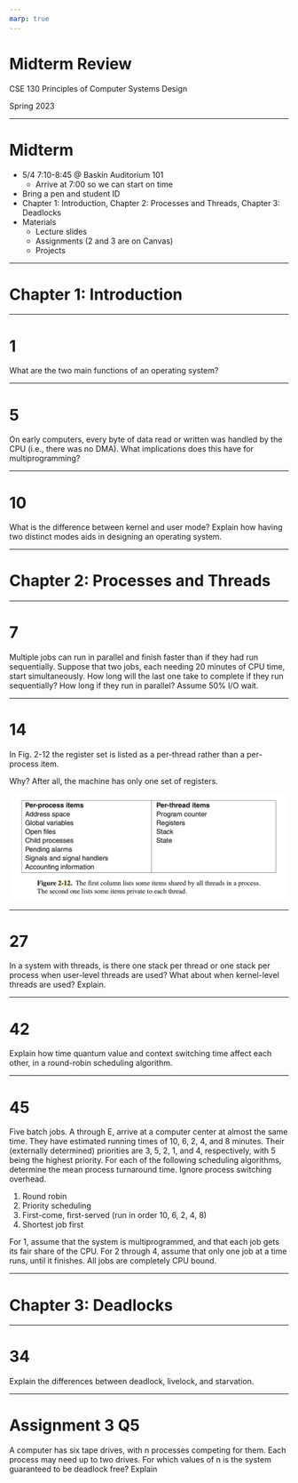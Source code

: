 ```yaml
---
marp: true
---
```


# **Midterm Review**

CSE 130 Principles of Computer Systems Design

Spring 2023

---

# Midterm

- 5/4 7:10-8:45 @ Baskin Auditorium 101
  - Arrive at 7:00 so we can start on time
- Bring a pen and student ID
- Chapter 1: Introduction, Chapter 2: Processes and Threads, Chapter 3: Deadlocks
- Materials
  - Lecture slides
  - Assignments (2 and 3 are on Canvas)
  - Projects

---

# Chapter 1: Introduction

---

# 1

What are the two main functions of an operating system?

---

# 5

On early computers, every byte of data read or written was handled by the CPU (i.e., there was no DMA). What implications does this have for multiprogramming?

---

# 10

What is the difference between kernel and user mode? Explain how having two distinct modes aids in designing an operating system.

---

# Chapter 2: Processes and Threads

---

# 7

Multiple jobs can run in parallel and finish faster than if they had run sequentially. Suppose that two jobs, each needing 20 minutes of CPU time, start simultaneously. How long will the last one take to complete if they run sequentially? How long if they run in parallel? Assume 50% I/O wait.

---

# 14

In Fig. 2-12 the register set is listed as a per-thread rather than a per-process item.

Why? After all, the machine has only one set of registers.

![](./230502-midterm-review/fig-2-12.png)

---

# 27

In a system with threads, is there one stack per thread or one stack per process when user-level threads are used? What about when kernel-level threads are used? Explain.

---

# 42

Explain how time quantum value and context switching time affect each other, in a round-robin scheduling algorithm.

---

# 45

Five batch jobs. A through E, arrive at a computer center at almost the same time. They have estimated running times of 10, 6, 2, 4, and 8 minutes. Their (externally determined) priorities are 3, 5, 2, 1, and 4, respectively, with 5 being the highest priority. For each of the following scheduling algorithms, determine the mean process turnaround time. Ignore process switching overhead.

1. Round robin
1. Priority scheduling
1. First-come, first-served (run in order 10, 6, 2, 4, 8)
1. Shortest job first

For 1, assume that the system is multiprogrammed, and that each job gets its fair share of the CPU. For 2 through 4, assume that only one job at a time runs, until it finishes. All jobs are completely CPU bound.

---

# Chapter 3: Deadlocks

---

# 34

Explain the differences between deadlock, livelock, and starvation.

---

# Assignment 3 Q5

A computer has six tape drives, with n processes competing for them. Each process may need up to two drives. For which values of n is the system guaranteed to be deadlock free? Explain
